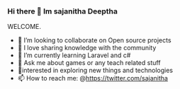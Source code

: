 ### Hi there 👋 Im sajanitha Deeptha

WELCOME.

- 👯 I’m looking to collaborate on Open source projects
- 🎤 I love sharing knowledge with the community 
- 🌱 I’m currently learning  Laravel and c#
- 💬 Ask me about games or any teach related stuff
- 🌱interested in exploring new things and technologies
- 📫 How to reach me: @https://twitter.com/sajanitha


